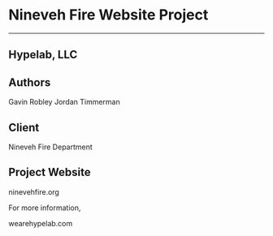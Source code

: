 # Nineveh Fire Website Project #
 ----------------------------------
## Hypelab, LLC ##

## Authors ##

Gavin Robley
Jordan Timmerman

## Client ##

Nineveh Fire Department

## Project Website ##

ninevehfire.org

For more information,

wearehypelab.com